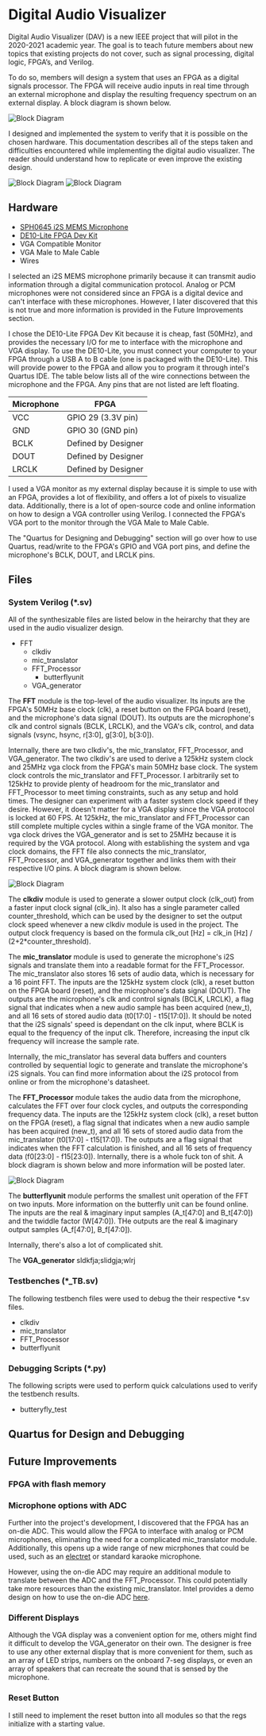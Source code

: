 # Digital Audio Visualizer
Digital Audio Visualizer (DAV) is a new IEEE project that will pilot in the 2020-2021 academic year. The goal is to teach future members about new topics that existing projects do not cover, such as signal processing, digital logic, FPGA’s, and Verilog. 

To do so, members will design a system that uses an FPGA as a digital signals processor. The FPGA will receive audio inputs in real time through an external microphone and display the resulting frequency spectrum on an external display. A block diagram is shown below.

![Block Diagram](https://github.com/kennych418/FPGA_AudioVisualizer/blob/master/pictures/Block%20Diagram.png)

I designed and implemented the system to verify that it is possible on the chosen hardware. This documentation describes all of the steps taken and difficulties encountered while implementing the digital audio visualizer. The reader should understand how to replicate or even improve the existing design.

![Block Diagram](https://github.com/kennych418/FPGA_AudioVisualizer/blob/master/pictures/System.png)
![Block Diagram](https://github.com/kennych418/FPGA_AudioVisualizer/blob/master/pictures/Ext.Display.png)

## Hardware
* [SPH0645 i2S MEMS Microphone](https://www.adafruit.com/product/3421)
* [DE10-Lite FPGA Dev Kit](http://www.terasic.com.tw/cgi-bin/page/archive.pl?Language=English&CategoryNo=234&No=1021&PartNo=8)
* VGA Compatible Monitor
* VGA Male to Male Cable
* Wires

I selected an i2S MEMS microphone primarily because it can transmit audio information through a digital communication protocol. Analog or PCM microphones were not considered since an FPGA is a digital device and can't interface with these microphones. However, I later discovered that this is not true and more information is provided in the Future Improvements section.

I chose the DE10-Lite FPGA Dev Kit because it is cheap, fast (50MHz), and provides the necessary I/O for me to interface with the microphone and VGA display. To use the DE10-Lite, you must connect your computer to your FPGA through a USB A to B cable (one is packaged with the DE10-Lite). This will provide power to the FPGA and allow you to program it through intel's Quartus IDE. The table below lists all of the wire connections between the microphone and the FPGA. Any pins that are not listed are left floating.

| Microphone | FPGA |
|------------|------|
| VCC | GPIO 29 (3.3V pin) |
| GND | GPIO 30 (GND pin) |
| BCLK | Defined by Designer |
| DOUT | Defined by Designer |
| LRCLK | Defined by Designer |

I used a VGA monitor as my external display because it is simple to use with an FPGA, provides a lot of flexibility, and offers a lot of pixels to visualize data. Additionally, there is a lot of open-source code and online information on how to design a VGA controller using Verilog. I connected the FPGA's VGA port to the monitor through the VGA Male to Male Cable. 

The "Quartus for Designing and Debugging" section will go over how to use Quartus, read/write to the FPGA's GPIO and VGA port pins, and define the microphone's BCLK, DOUT, and LRCLK pins.

## Files
### System Verilog (*.sv)
All of the synthesizable files are listed below in the heirarchy that they are used in the audio visualizer design.
* FFT
    * clkdiv
    * mic_translator
    * FFT_Processor
        * butterflyunit
    * VGA_generator

The **FFT** module is the top-level of the audio visualizer. Its inputs are the FPGA's 50MHz base clock (clk), a reset button on the FPGA board (reset), and the microphone's data signal (DOUT). Its outputs are the microphone's clk and control signals (BCLK, LRCLK), and the VGA's clk, control, and data signals (vsync, hsync, r[3:0], g[3:0], b[3:0]).

Internally, there are two clkdiv's, the mic_translator, FFT_Processor, and VGA_generator. The two clkdiv's are used to derive a 125kHz system clock and 25MHz vga clock from the FPGA's main 50MHz base clock. The system clock controls the mic_translator and FFT_Processor. I arbitrarily set to 125kHz to provide plenty of headroom for the mic_translator and FFT_Processor to meet timing constraints, such as any setup and hold times. The designer can experiment with a faster system clock speed if they desire. However, it doesn't matter for a VGA display since the VGA protocol is locked at 60 FPS. At 125kHz, the mic_translator and FFT_Processor can still complete multiple cycles within a single frame of the VGA monitor. The vga clock drives the VGA_generator and is set to 25MHz because it is required by the VGA protocol. Along with establishing the system and vga clock domains, the FFT file also connects the mic_translator, FFT_Processor, and VGA_generator together and links them with their respective I/O pins. A block diagram is shown below.

![Block Diagram](https://github.com/kennych418/FPGA_AudioVisualizer/blob/master/pictures/FFT%20Diagram.png)

The **clkdiv** module is used to generate a slower output clock (clk_out) from a faster input clock signal (clk_in). It also has a single parameter called counter_threshold, which can be used by the designer to set the output clock speed whenever a new clkdiv module is used in the project. The output clock frequency is based on the formula clk_out [Hz] = clk_in [Hz] / (2+2*counter_threshold). 

The **mic_translator** module is used to generate the microphone's i2S signals and translate them into a readable format for the FFT_Processor. The mic_translator also stores 16 sets of audio data, which is necessary for a 16 point FFT. The inputs are the 125kHz system clock (clk), a reset button on the FPGA board (reset), and the microphone's data signal (DOUT). The outputs are the microphone's clk and control signals (BCLK, LRCLK), a flag signal that indicates when a new audio sample has been acquired (new_t), and all 16 sets of stored audio data (t0[17:0] - t15[17:0]). It should be noted that the i2S signals' speed is dependant on the clk input, where BCLK is equal to the frequency of the input clk. Therefore, increasing the input clk frequency will increase the sample rate.

Internally, the mic_translator has several data buffers and counters controlled by sequential logic to generate and translate the microphone's i2S signals. You can find more information about the i2S protocol from online or from the microphone's datasheet.

The **FFT_Processor** module takes the audio data from the microphone, calculates the FFT over four clock cycles, and outputs the corresponding frequency data. The inputs are the 125kHz system clock (clk), a reset button on the FPGA (reset), a flag signal that indicates when a new audio sample has been acquired (new_t), and all 16 sets of stored audio data from the mic_translator (t0[17:0] - t15[17:0]). The outputs are a flag signal that indicates when the FFT calculation is finished, and all 16 sets of frequency data (f0[23:0] - f15[23:0]). 
Internally, there is a whole fuck ton of shit. A block diagram is shown below and more information will be posted later.

![Block Diagram](https://github.com/kennych418/FPGA_AudioVisualizer/blob/master/pictures/FFT_Processor%20Diagram.png)

The **butterflyunit** module performs the smallest unit operation of the FFT on two inputs. More information on the butterfly unit can be found online. The inputs are the real & imaginary input samples (A_t[47:0] and B_t[47:0]) and the twiddle factor (W[47:0]). THe outputs are the real & imaginary output samples (A_f[47:0], B_f[47:0]).

Internally, there's also a lot of complicated shit.

The **VGA_generator** sldkfja;slidgja;wlrj

### Testbenches (*_TB.sv)
The following testbench files were used to debug the their respective *.sv files.
* clkdiv
* mic_translator
* FFT_Processor
* butterflyunit
### Debugging Scripts (*.py)
The following scripts were used to perform quick calculations used to verify the testbench results.
* butteryfly_test

## Quartus for Design and Debugging

## Future Improvements
### FPGA with flash memory
### Microphone options with ADC
Further into the project's development, I discovered that the FPGA has an on-die ADC. This would allow the FPGA to interface with analog or PCM microphones, eliminating the need for a complicated mic_translator module. Additionally, this opens up a wide range of new micrphones that could be used, such as an [electret](https://www.adafruit.com/product/1063) or standard karaoke microphone. 

However, using the on-die ADC may require an additional module to translate between the ADC and the FFT_Processor. This could potentially take more resources than the existing mic_translator. Intel provides a demo design on how to use the on-die ADC [here](https://fpgacloud.intel.com/devstore/platform/15.1.0/Standard/adc-rtl-max10-de10-lite/).

### Different Displays
Although the VGA display was a convenient option for me, others might find it difficult to develop the VGA_generator on their own. The designer is free to use any other external display that is more convenient for them, such as an array of LED strips, numbers on the onboard 7-seg displays, or even an array of speakers that can recreate the sound that is sensed by the microphone.

### Reset Button
I still need to implement the reset button into all modules so that the regs initialize with a starting value.